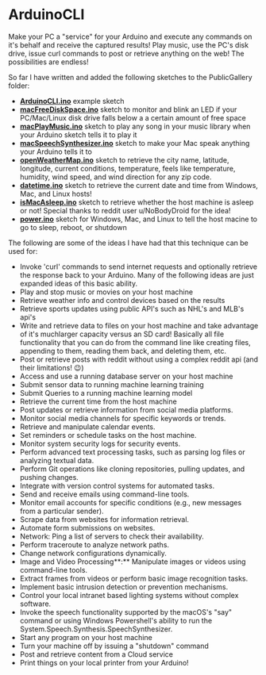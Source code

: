 # ArduinoCLI
Make your PC a "service" for your Arduino and execute any commands on it's behalf and receive the captured results! Play music, use the PC's disk drive, issue curl commands to post or retrieve anything on the web! The possibilities are endless!

So far I have written and added the following sketches to the PublicGallery folder:

-   **[ArduinoCLI.ino](https://github.com/ripred/ArduinoCLI/blob/main/PublicGallery/arduinoCLI/arduinoCLI.ino)** example sketch
-   **[macFreeDiskSpace.ino](https://github.com/ripred/ArduinoCLI/blob/main/PublicGallery/macFreeDiskSpace/macFreeDiskSpace.ino)** sketch to monitor and blink an LED if your PC/Mac/Linux disk drive falls below a a certain amount of free space
-   **[macPlayMusic.ino](https://github.com/ripred/ArduinoCLI/blob/main/PublicGallery/macPlayMusic/macPlayMusic.ino)** sketch to play any song in your music library when your Arduino sketch tells it to play it
-   **[macSpeechSynthesizer.ino](https://github.com/ripred/ArduinoCLI/blob/main/PublicGallery/macSpeechSynthesizer/macSpeechSynthesizer.ino)** sketch to make your Mac speak anything your Arduino tells it to
-   **[openWeatherMap.ino](https://github.com/ripred/ArduinoCLI/blob/main/PublicGallery/openWeatherMap/openWeatherMap.ino)** sketch to retrieve the city name, latitude, longitude, current conditions, temperature, feels like temperature, humidity, wind speed, and wind direction for any zip code.
-   **[datetime.ino](https://github.com/ripred/ArduinoCLI/blob/main/PublicGallery/datetime/datetime.ino)** sketch to retrieve the current date and time from Windows, Mac, and Linux hosts!
-   **[isMacAsleep.ino](https://github.com/ripred/ArduinoCLI/blob/main/PublicGallery/isMacAsleep/isMacAsleep.ino)** sketch to retrieve whether the host machine is asleep or not! Special thanks to reddit user u/NoBodyDroid for the idea!
-   **[power.ino](https://github.com/ripred/ArduinoCLI/blob/main/PublicGallery/power/power.ino)** sketch for Windows, Mac, and Linux to tell the host macine to go to sleep, reboot, or shutdown

The following are some of the ideas I have had that this technique can be used for:

* Invoke 'curl' commands to send internet requests and optionally retrieve the response back to your Arduino. Many of the following ideas are just expanded ideas of this basic ability.
* Play and stop music or movies on your host machine
* Retrieve weather info and control devices based on the results
* Retrieve sports updates using public API's such as NHL's and MLB's api's
* Write and retrieve data to files on your host machine and take advantage of it's muchlarger capacity versus an SD card! Basically all file functionality that you can do from the command line like creating files, appending to them, reading them back, and deleting them, etc.
* Post or retrieve posts with reddit without using a complex reddit api (and their limitations! 😉)
* Access and use a running database server on your host machine
* Submit sensor data to running machine learning training
* Submit Queries to a running machine learning model
* Retrieve the current time from the host machine
* Post updates or retrieve information from social media platforms.
* Monitor social media channels for specific keywords or trends.
* Retrieve and manipulate calendar events.
* Set reminders or schedule tasks on the host machine.
* Monitor system security logs for security events.
* Perform advanced text processing tasks, such as parsing log files or analyzing textual data.
* Perform Git operations like cloning repositories, pulling updates, and pushing changes.
* Integrate with version control systems for automated tasks.
* Send and receive emails using command-line tools.
* Monitor email accounts for specific conditions (e.g., new messages from a particular sender).
* Scrape data from websites for information retrieval.
* Automate form submissions on websites.
* Network: Ping a list of servers to check their availability.
* Perform traceroute to analyze network paths.
* Change network configurations dynamically.
* Image and Video Processing\*\*:\*\* Manipulate images or videos using command-line tools.
* Extract frames from videos or perform basic image recognition tasks.
* Implement basic intrusion detection or prevention mechanisms.
* Control your local intranet based lighting systems without complex software.
* Invoke the speech functionality supported by the macOS's "say" command or using Windows Powershell's ability to run the System.Speech.Synthesis.SpeechSynthesizer.
* Start any program on your host machine
* Turn your machine off by issuing a "shutdown" command
* Post and retrieve content from a Cloud service
* Print things on your local printer from your Arduino!

